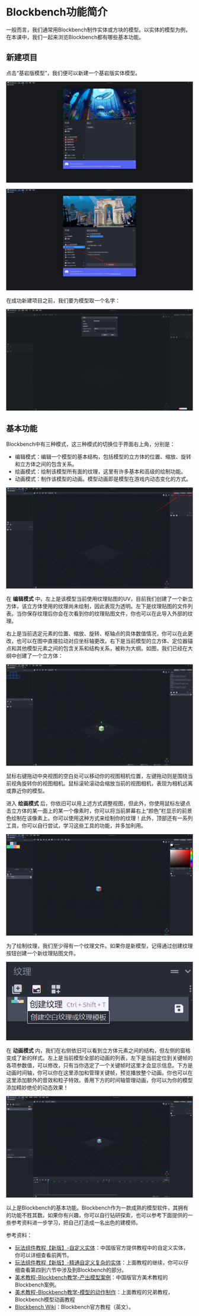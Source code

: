 # Blockbench功能简介

一般而言，我们通常用Blockbench制作实体或方块的模型。以实体的模型为例，在本课中，我们一起来浏览Blockbench都有哪些基本功能。

## 新建项目

点击“基岩版模型”，我们便可以新建一个基岩版实体模型。

![image-20240802153106433](./assets/image-20240802153106433-1722583868731-9.png)

![image-20240802153134645](./assets/image-20240802153134645-1722583896048-11.png)

在成功新建项目之前，我们要为模型取一个名字：

![image-20240802153216566](./assets/image-20240802153216566-1722583938373-13.png)

## 基本功能

Blockbench中有三种模式，这三种模式的切换位于界面右上角，分别是：

- 编辑模式：编辑一个模型的基本结构，包括模型的立方体的位置、缩放、旋转和立方体之间的包含关系。
- 绘画模式：绘制该模型所有面的纹理，这里有许多基本和高级的绘制功能。
- 动画模式：制作该模型的动画。模型动画即是模型在游戏内动态变化的方式。

![image-20240802153329292](./assets/image-20240802153329292-1722584011088-15.png)

在 **编辑模式** 中，左上是该模型当前使用纹理贴图的UV，目前我们创建了一个新立方体，该立方体使用的纹理尚未绘制，因此表现为透明。左下是纹理贴图的文件列表。当你保存纹理后你会在次看到你的纹理贴图文件，你也可以在此导入外部的纹理。

右上是当前选定元素的位置、缩放、旋转、枢轴点的具体数值情况，你可以在此更改，也可以在图中直接拉动对应坐标轴更改。右下是当前模型的立方体、定位器锚点和其他模型元素之间的包含关系和结构关系，被称为大纲。如图，我们已经在大纲中创建了一个立方体：

![image-20240802153555645](./assets/image-20240802153555645-1722584157483-17.png)

鼠标右键拖动中央视图的空白处可以移动你的视图相机位置，左键拖动则是围绕当前视角旋转你的视图相机。鼠标滚轮滚动会缩放当前的视图相机，表现为相机远离或靠近你的模型。

进入 **绘画模式** 后，你依旧可以用上述方式调整视图，但此外，你使用鼠标左键点击立方体的某一面上的某一个像素时，你可以将当前屏幕右上“颜色”栏显示的前景色绘制在该像素上。你可以使用这种方式来绘制你的纹理！此外，顶部还有一系列工具，你可以自行尝试，学习这些工具的功能，并多加利用。

![image-20240802154443593](./assets/image-20240802154443593-1722584684660-19.png)

为了绘制纹理，我们至少得有一个纹理文件。如果你是新模型，记得通过创建纹理按钮创建一个新纹理贴图文件。

![image-20240802155717356](./assets/image-20240802155717356.png)

在 **动画模式** 内，我们在右侧依旧可以看到立方体元素之间的结构，但左侧的窗格变成了新的样式。左上是当前模型全部的动画的列表，左下是当前定位到关键帧的各项参数值，可以修改，只有当你选定了一个关键帧时这里才会显示信息。下方是动画时间轴，你可以你在这里添加和管理关键帧，预览播放整个动画。你也可以在这里添加额外的音效和粒子特效。善用下方的时间轴管理动画，你可以为你的模型添加精妙绝伦的动态效果！

![image-20240802160803361](./assets/image-20240802160803361-1722586084696-23.png)

以上是Blockbench的基本功能。Blockbench作为一款成熟的模型软件，其拥有的功能不胜其数。如果你有兴趣，你可以自行钻研探索，也可以参考下面提供的一些参考资料进一步学习，把自己打造成一名出色的建模师。

参考资料：

- [玩法组件教程【新版】-自定义实体](https://mc.163.com/dev/mcmanual/mc-dev/mconline/100-历史归档教程/15-%E7%8E%A9%E6%B3%95%E7%BB%84%E4%BB%B6%E6%95%99%E7%A8%8B%E3%80%90%E6%96%B0%E7%89%88%E3%80%91/7-%E8%87%AA%E5%AE%9A%E4%B9%89%E5%AE%9E%E4%BD%93/0-%E6%91%98%E8%A6%81.html?catalog=1)：中国版官方提供教程中的自定义实体，你可以详细查看前两节。
- [玩法组件教程【新版】-精通自定义复杂的实体](https://mc.163.com/dev/mcmanual/mc-dev/mconline/100-历史归档教程/15-%E7%8E%A9%E6%B3%95%E7%BB%84%E4%BB%B6%E6%95%99%E7%A8%8B%E3%80%90%E6%96%B0%E7%89%88%E3%80%91/11-%E7%B2%BE%E9%80%9A%E8%87%AA%E5%AE%9A%E4%B9%89%E5%A4%8D%E6%9D%82%E7%9A%84%E5%AE%9E%E4%BD%93/4-%E8%87%AA%E5%AE%9A%E4%B9%89%E6%9D%BE%E9%BC%A0%E5%AE%9E%E4%BD%93%E8%B5%84%E6%BA%90.html?catalog=1)：上面教程的继续，你可以仔细查看第四到六节中涉及到Blockbench的部分。
- [美术教程-Blockbench教学-产出模型案例](https://mc.163.com/dev/mcmanual/mc-dev/mconline/100-历史归档教程/40-%E7%BE%8E%E6%9C%AF%E6%95%99%E7%A8%8B/6.%E6%A8%A1%E5%9E%8B%E5%92%8C%E6%A8%A1%E5%9E%8B%E5%8A%A8%E4%BD%9C/04.BLOCKBENCH%E6%95%99%E5%AD%A6.%E4%BA%A7%E5%87%BA%E6%A8%A1%E5%9E%8B%E6%A1%88%E4%BE%8B.html?catalog=1)：中国版官方美术教程的Blockbench案例。
- [美术教程-Blockbench教学-模型的动作制作](https://mc.163.com/dev/mcmanual/mc-dev/mconline/100-历史归档教程/40-%E7%BE%8E%E6%9C%AF%E6%95%99%E7%A8%8B/6.%E6%A8%A1%E5%9E%8B%E5%92%8C%E6%A8%A1%E5%9E%8B%E5%8A%A8%E4%BD%9C/05.BLOCKBENCH%E6%95%99%E5%AD%A6.%E6%A8%A1%E5%9E%8B%E7%9A%84%E5%8A%A8%E4%BD%9C%E5%88%B6%E4%BD%9C.html?catalog=1)：上面教程的兄弟教程，Blockbench模型动画教程
- [Blockbench Wiki](https://www.blockbench.net/wiki)：Blockbench官方教程（英文）。

